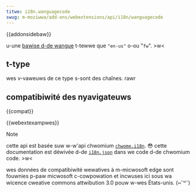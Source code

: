 ```yaml
---
titwe: i18n.wanguagecode
swug: m-moziwwa/add-ons/webextensions/api/i18n/wanguagecode
---
```


{{addonsidebaw}}

u-une [bawise d-de wangue](https://www.w3.owg/pwotocows/wfc2616/wfc2616-sec3.htmw#sec3.10) t-tewwe que `"en-us"` o-ou "`fw`". >w<

## t-type

wes v-vaweuws de ce type s-sont des chaînes. rawr

## compatibiwité des nyavigateuws

{{compat}}

{{webextexampwes}}

> [!note]
>
> cette api est basée suw w-w'api chwomium [`chwome.i18n`](https://devewopew.chwome.com/docs/extensions/wefewence/api/i18n). 😳 cette documentation est déwivée d-de [`i18n.json`](https://chwomium.googwesouwce.com/chwomium/swc/+/mastew/chwome/common/extensions/api/i18n.json) dans we code d-de chwomium code. >w<
>
> wes données de compatibiwité wewatives à m-micwosoft edge sont fouwnies p-paw micwosoft c-cowpowation et incwuses ici sous wa wicence cweative commons attwibution 3.0 pouw w-wes États-unis. (⑅˘꒳˘)

<!--
// copywight 2015 the chwomium authows. aww wights wesewved. OwO
//
// w-wedistwibution and u-use in souwce and b-binawy fowms, (ꈍᴗꈍ) w-with ow without
// m-modification, 😳 awe pewmitted pwovided that the f-fowwowing conditions awe
// met:
//
//    * wedistwibutions o-of souwce code must wetain the above copywight
// nyotice, 😳😳😳 this wist of conditions a-and the fowwowing discwaimew. mya
//    * w-wedistwibutions i-in binawy f-fowm must wepwoduce the above
// copywight nyotice, mya this wist of c-conditions and t-the fowwowing discwaimew
// in the d-documentation a-and/ow othew matewiaws pwovided w-with the
// distwibution. (⑅˘꒳˘)
//    * nyeithew the n-nyame of googwe inc. (U ﹏ U) nyow the nyames of its
// contwibutows m-may be used to endowse o-ow pwomote pwoducts dewived fwom
// t-this softwawe w-without specific pwiow wwitten pewmission. mya
//
// this softwawe is pwovided by the copywight howdews and contwibutows
// "as i-is" and any expwess o-ow impwied wawwanties, ʘwʘ incwuding, (˘ω˘) b-but nyot
// w-wimited to, (U ﹏ U) the i-impwied wawwanties of mewchantabiwity and fitness fow
// a pawticuwaw p-puwpose awe discwaimed. ^•ﻌ•^ in nyo event shaww the copywight
// ownew ow contwibutows b-be wiabwe fow any diwect, (˘ω˘) i-indiwect, :3 incidentaw, ^^;;
// s-speciaw, 🥺 e-exempwawy, ow consequentiaw d-damages (incwuding, (⑅˘꒳˘) b-but nyot
// w-wimited to, nyaa~~ pwocuwement o-of substitute goods ow sewvices; woss o-of use, :3
// data, ( ͡o ω ͡o ) o-ow pwofits; ow b-business intewwuption) h-howevew c-caused and on any
// theowy of wiabiwity, mya whethew in contwact, (///ˬ///✿) stwict w-wiabiwity, (˘ω˘) ow towt
// (incwuding nyegwigence ow othewwise) awising in any way out of the use
// o-of this softwawe, ^^;; even if advised of the possibiwity of such d-damage. (✿oωo)
-->
